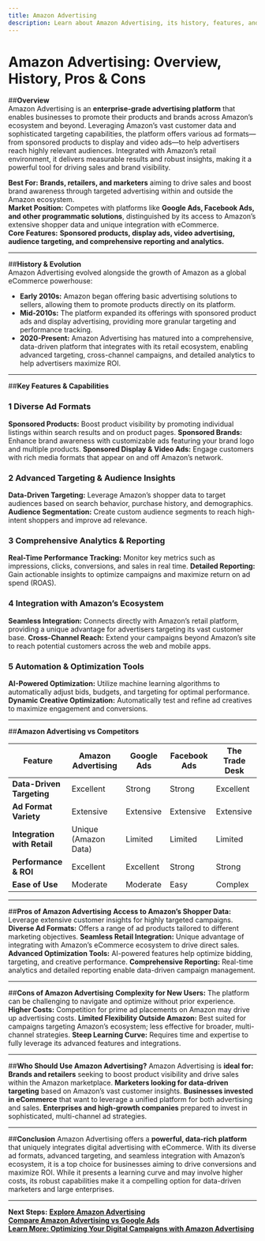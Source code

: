 ```yaml
---
title: Amazon Advertising
description: Learn about Amazon Advertising, its history, features, and how it compares to other digital advertising platforms.
---
```


# **Amazon Advertising: Overview, History, Pros & Cons**

##**Overview**  
Amazon Advertising is an **enterprise-grade advertising platform** that enables businesses to promote their products and brands across Amazon’s ecosystem and beyond. Leveraging Amazon’s vast customer data and sophisticated targeting capabilities, the platform offers various ad formats—from sponsored products to display and video ads—to help advertisers reach highly relevant audiences. Integrated with Amazon’s retail environment, it delivers measurable results and robust insights, making it a powerful tool for driving sales and brand visibility.

 **Best For:** **Brands, retailers, and marketers** aiming to drive sales and boost brand awareness through targeted advertising within and outside the Amazon ecosystem.  
 **Market Position:** Competes with platforms like **Google Ads, Facebook Ads, and other programmatic solutions**, distinguished by its access to Amazon’s extensive shopper data and unique integration with eCommerce.  
 **Core Features:** **Sponsored products, display ads, video advertising, audience targeting, and comprehensive reporting and analytics.**

---

##**History & Evolution**  
Amazon Advertising evolved alongside the growth of Amazon as a global eCommerce powerhouse:

- **Early 2010s:** Amazon began offering basic advertising solutions to sellers, allowing them to promote products directly on its platform.
- **Mid-2010s:** The platform expanded its offerings with sponsored product ads and display advertising, providing more granular targeting and performance tracking.
- **2020-Present:** Amazon Advertising has matured into a comprehensive, data-driven platform that integrates with its retail ecosystem, enabling advanced targeting, cross-channel campaigns, and detailed analytics to help advertisers maximize ROI.

---

##**Key Features & Capabilities**

### **1 Diverse Ad Formats**
 **Sponsored Products:** Boost product visibility by promoting individual listings within search results and on product pages.
 **Sponsored Brands:** Enhance brand awareness with customizable ads featuring your brand logo and multiple products.
 **Sponsored Display & Video Ads:** Engage customers with rich media formats that appear on and off Amazon’s network.

### **2 Advanced Targeting & Audience Insights**
 **Data-Driven Targeting:** Leverage Amazon’s shopper data to target audiences based on search behavior, purchase history, and demographics.
 **Audience Segmentation:** Create custom audience segments to reach high-intent shoppers and improve ad relevance.

### **3 Comprehensive Analytics & Reporting**
 **Real-Time Performance Tracking:** Monitor key metrics such as impressions, clicks, conversions, and sales in real time.
 **Detailed Reporting:** Gain actionable insights to optimize campaigns and maximize return on ad spend (ROAS).

### **4 Integration with Amazon’s Ecosystem**
 **Seamless Integration:** Connects directly with Amazon’s retail platform, providing a unique advantage for advertisers targeting its vast customer base.
 **Cross-Channel Reach:** Extend your campaigns beyond Amazon’s site to reach potential customers across the web and mobile apps.

### **5 Automation & Optimization Tools**
 **AI-Powered Optimization:** Utilize machine learning algorithms to automatically adjust bids, budgets, and targeting for optimal performance.
 **Dynamic Creative Optimization:** Automatically test and refine ad creatives to maximize engagement and conversions.

---

##**Amazon Advertising vs Competitors**

| Feature                         | Amazon Advertising   | Google Ads          | Facebook Ads       | The Trade Desk       |
|---------------------------------|----------------------|---------------------|--------------------|----------------------|
| **Data-Driven Targeting**       |  Excellent         |  Strong           |  Strong          |  Excellent         |
| **Ad Format Variety**           |  Extensive         |  Extensive         |  Extensive       |  Extensive         |
| **Integration with Retail**     |  Unique (Amazon Data)|  Limited         |  Limited         |  Limited            |
| **Performance & ROI**           |  Excellent         |  Excellent         |  Strong          |  Strong            |
| **Ease of Use**                 |  Moderate          |  Moderate         |  Easy            |  Complex            |

---

##**Pros of Amazon Advertising**
 **Access to Amazon’s Shopper Data:** Leverage extensive customer insights for highly targeted campaigns.
 **Diverse Ad Formats:** Offers a range of ad products tailored to different marketing objectives.
 **Seamless Retail Integration:** Unique advantage of integrating with Amazon’s eCommerce ecosystem to drive direct sales.
 **Advanced Optimization Tools:** AI-powered features help optimize bidding, targeting, and creative performance.
 **Comprehensive Reporting:** Real-time analytics and detailed reporting enable data-driven campaign management.

---

##**Cons of Amazon Advertising**
 **Complexity for New Users:** The platform can be challenging to navigate and optimize without prior experience.
 **Higher Costs:** Competition for prime ad placements on Amazon may drive up advertising costs.
 **Limited Flexibility Outside Amazon:** Best suited for campaigns targeting Amazon’s ecosystem; less effective for broader, multi-channel strategies.
 **Steep Learning Curve:** Requires time and expertise to fully leverage its advanced features and integrations.

---

##**Who Should Use Amazon Advertising?**
Amazon Advertising is **ideal for:**
 **Brands and retailers** seeking to boost product visibility and drive sales within the Amazon marketplace.
 **Marketers looking for data-driven targeting** based on Amazon’s vast customer insights.
 **Businesses invested in eCommerce** that want to leverage a unified platform for both advertising and sales.
 **Enterprises and high-growth companies** prepared to invest in sophisticated, multi-channel ad strategies.

---

##**Conclusion**
Amazon Advertising offers a **powerful, data-rich platform** that uniquely integrates digital advertising with eCommerce. With its diverse ad formats, advanced targeting, and seamless integration with Amazon’s ecosystem, it is a top choice for businesses aiming to drive conversions and maximize ROI. While it presents a learning curve and may involve higher costs, its robust capabilities make it a compelling option for data-driven marketers and large enterprises.

---

 **Next Steps:**
 **[Explore Amazon Advertising](https://advertising.amazon.com/)**  
 **[Compare Amazon Advertising vs Google Ads](#)**  
 **[Learn More: Optimizing Your Digital Campaigns with Amazon Advertising](#)**
